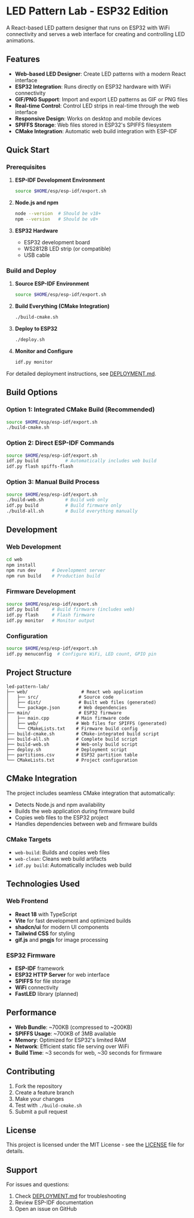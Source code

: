 # LED Pattern Lab - ESP32 Edition

A React-based LED pattern designer that runs on ESP32 with WiFi connectivity and serves a web interface for creating and controlling LED animations.

## Features

- **Web-based LED Designer**: Create LED patterns with a modern React interface
- **ESP32 Integration**: Runs directly on ESP32 hardware with WiFi connectivity
- **GIF/PNG Support**: Import and export LED patterns as GIF or PNG files
- **Real-time Control**: Control LED strips in real-time through the web interface
- **Responsive Design**: Works on desktop and mobile devices
- **SPIFFS Storage**: Web files stored in ESP32's SPIFFS filesystem
- **CMake Integration**: Automatic web build integration with ESP-IDF

## Quick Start

### Prerequisites

1. **ESP-IDF Development Environment**
   ```bash
   source $HOME/esp/esp-idf/export.sh
   ```

2. **Node.js and npm**
   ```bash
   node --version  # Should be v18+
   npm --version   # Should be v8+
   ```

3. **ESP32 Hardware**
   - ESP32 development board
   - WS2812B LED strip (or compatible)
   - USB cable

### Build and Deploy

1. **Source ESP-IDF Environment**
   ```bash
   source $HOME/esp/esp-idf/export.sh
   ```

2. **Build Everything (CMake Integration)**
   ```bash
   ./build-cmake.sh
   ```

3. **Deploy to ESP32**
   ```bash
   ./deploy.sh
   ```

4. **Monitor and Configure**
   ```bash
   idf.py monitor
   ```

For detailed deployment instructions, see [DEPLOYMENT.md](DEPLOYMENT.md).

## Build Options

### Option 1: Integrated CMake Build (Recommended)
```bash
source $HOME/esp/esp-idf/export.sh
./build-cmake.sh
```

### Option 2: Direct ESP-IDF Commands
```bash
source $HOME/esp/esp-idf/export.sh
idf.py build          # Automatically includes web build
idf.py flash spiffs-flash
```

### Option 3: Manual Build Process
```bash
source $HOME/esp/esp-idf/export.sh
./build-web.sh        # Build web only
idf.py build          # Build firmware only
./build-all.sh        # Build everything manually
```

## Development

### Web Development
```bash
cd web
npm install
npm run dev      # Development server
npm run build    # Production build
```

### Firmware Development
```bash
source $HOME/esp/esp-idf/export.sh
idf.py build     # Build firmware (includes web)
idf.py flash     # Flash firmware
idf.py monitor   # Monitor output
```

### Configuration
```bash
source $HOME/esp/esp-idf/export.sh
idf.py menuconfig  # Configure WiFi, LED count, GPIO pin
```

## Project Structure

```
led-pattern-lab/
├── web/                    # React web application
│   ├── src/               # Source code
│   ├── dist/              # Built web files (generated)
│   └── package.json       # Web dependencies
├── main/                  # ESP32 firmware
│   ├── main.cpp          # Main firmware code
│   ├── web/              # Web files for SPIFFS (generated)
│   └── CMakeLists.txt    # Firmware build config
├── build-cmake.sh        # CMake-integrated build script
├── build-all.sh          # Complete build script
├── build-web.sh          # Web-only build script
├── deploy.sh             # Deployment script
├── partitions.csv        # ESP32 partition table
└── CMakeLists.txt        # Project configuration
```

## CMake Integration

The project includes seamless CMake integration that automatically:
- Detects Node.js and npm availability
- Builds the web application during firmware build
- Copies web files to the ESP32 project
- Handles dependencies between web and firmware builds

### CMake Targets
- `web-build`: Builds and copies web files
- `web-clean`: Cleans web build artifacts
- `idf.py build`: Automatically includes web build

## Technologies Used

### Web Frontend
- **React 18** with TypeScript
- **Vite** for fast development and optimized builds
- **shadcn/ui** for modern UI components
- **Tailwind CSS** for styling
- **gif.js** and **pngjs** for image processing

### ESP32 Firmware
- **ESP-IDF** framework
- **ESP32 HTTP Server** for web interface
- **SPIFFS** for file storage
- **WiFi** connectivity
- **FastLED** library (planned)

## Performance

- **Web Bundle**: ~700KB (compressed to ~200KB)
- **SPIFFS Usage**: ~700KB of 3MB available
- **Memory**: Optimized for ESP32's limited RAM
- **Network**: Efficient static file serving over WiFi
- **Build Time**: ~3 seconds for web, ~30 seconds for firmware

## Contributing

1. Fork the repository
2. Create a feature branch
3. Make your changes
4. Test with `./build-cmake.sh`
5. Submit a pull request

## License

This project is licensed under the MIT License - see the [LICENSE](LICENSE) file for details.

## Support

For issues and questions:
1. Check [DEPLOYMENT.md](DEPLOYMENT.md) for troubleshooting
2. Review ESP-IDF documentation
3. Open an issue on GitHub
